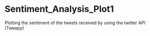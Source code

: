 # Sentiment_Analysis_Plot1
Plotting the sentiment of the tweets received by using the twitter API (Tweepy)
